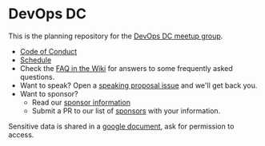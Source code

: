 # DevOps DC

This is the planning repository for the [DevOps DC meetup group](http://www.meetup.com/DevOpsDC/).

* [Code of Conduct](code_of_conduct.md)
* [Schedule](schedule.md)
* Check the [FAQ in the Wiki](https://github.com/devopsdc/devopsdc/wiki) for answers to some frequently asked questions.
* Want to speak? Open a [speaking proposal issue](https://github.com/devopsdc/devopsdc/issues/new?template=speaker-proposal-.md) and we'll get back you.
* Want to sponsor?
    * Read our [sponsor information](sponsor_info.md)
    * Submit a PR to our list of [sponsors](sponsors.md) with your information.

Sensitive data is shared in a [google document](https://docs.google.com/a/chef.io/document/d/1R1bWJ83LJD3DkK609Vum8YFg1ewdH47TKjGILsGPCAs/edit), ask for permission to access.
